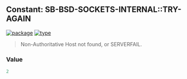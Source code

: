 ## Constant: SB-BSD-SOCKETS-INTERNAL::TRY-AGAIN
[![package](https://img.shields.io/badge/Package-SB--BSD--SOCKETS--INTERNAL-5f9ea0.svg?style=social&colorA=999999)](../) [![type](https://img.shields.io/badge/Type-Constant-5f9ea0.svg?style=social&colorA=999999)](../#constant) 

> Non-Authoritative Host not found, or SERVERFAIL.

### Value
```cl
2
```
